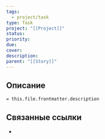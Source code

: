 ```yaml
---
tags:
  - project/task
type: Task
project: "[[Project]]"
status:
priority:
due:
cover:
description:
parent: "[[Story]]"
---
```

## Описание

`= this.file.frontmatter.description`

## Связанные ссылки

- 